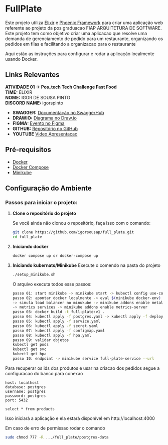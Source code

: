 # FullPlate

Este projeto utiliza [Elixir](https://elixir-lang.org/) e [Phoenix Framework](https://www.phoenixframework.org/) para criar uma aplicação web referente ao projeto da pos graduacao FIAP ARQUITETURA DE SOFTWARE.
Este projeto tem como objetivo criar uma aplicacao que resolve uma demanda de gerenciamento de pedido para um restaurante, organizando os pedidos em filas e facilitando a organizacao para o restaurante

Aqui estão as instruções para configurar e rodar a aplicação localmente usando Docker.

## Links Relevantes

**ATIVIDADE 01 -> Pos_tech Tech Challenge Fast Food**  
**TIME:** ELIXIR  
**NOME:** IGOR DE SOUSA PINTO  
**DISCORD NAME:** igorspinto  

- **SWAGGER:** [Documentação no SwaggerHub](https://app.swaggerhub.com/apis/IGORSOUSAPINTO140/full_plate/1.1.0)
- **DRAWIO:** [Diagrama no Draw.io](https://drive.google.com/file/d/1PTwRraujiubrTaz0fvhr8EQSZFAM4knm/view?usp=sharing)
- **FIGMA:** [Evento no Figma](https://www.figma.com/board/97LXAMigMP3FbAa8Ytp4Tq/Event-Storming-FIAP?node-id=0-1&t=aeubb6RDalzolFHq-1)
- **GITHUB:** [Repositório no GitHub](https://github.com/igorsousap/full_plate)
- **YOUTUBE** [Video Apresentacao](https://youtu.be/U_7vDRSulX8)

## Pré-requisitos

- [Docker](https://www.docker.com/get-started)
- [Docker Compose](https://docs.docker.com/compose/)
- [Minikube](https://minikube.sigs.k8s.io/docs/start/?arch=%2Flinux%2Fx86-64%2Fstable%2Fbinary+download)

## Configuração do Ambiente

### Passos para iniciar o projeto:

1. **Clone o repositório do projeto**

   Se você ainda não clonou o repositório, faça isso com o comando:

   ```bash
   git clone https://github.com/igorsousap/full_plate.git
   cd full_plate

2. **Iniciando docker**

    ```bash
   docker compose up or docker-compose up

3. **Iniciando kubernats/Minikube**
   Execute o comendo na pasta do projeto
   ```bash
   ./setup_minikube.sh
   ```
   O arquivo executa todos esse passos: 
    ```bash
   passo 01: start minikube -> minikube start -> kubectl config use-context minikube
   passo 02: apontar docker localmente -> eval $(minikube docker-env) 
   -> simula load balancer no minukube -> minikube addons enable metallb
   -> metrics services -> minikube addons enable metrics-server
   passo 03: docker build -t full-plate:v1 .
   passo 04: kubectl apply -f postgres.yaml -> kubectl apply -f deployment.yaml
   passo 05: kubectl apply -f service.yaml
   passo 06: kubectl apply -f secret.yaml
   passo 07: kubectl apply -f configmap.yaml
   passo 08: kubectl apply -f hpa.yaml
   passo 09: validar objetos 
   kubectl get pods
   kubectl get svc
   kubectl get hpa
   passo 10: endpoint -> minikube service full-plate-service --url

Para recuperar os ids dos produtos e usar na criacao dos pedidos segue a configuracao do banco para conexao
```
host: localhost
database: postgres
username: postgres
password: postgres
port: 5432

select * from products
```
Isso iniciará a aplicação e ela estará disponível em http://localhost:4000


Em caso de erro de permissao rodar o comando

   ```bash
  sudo chmod 777 -R .../full_plate/postgres-data
  

